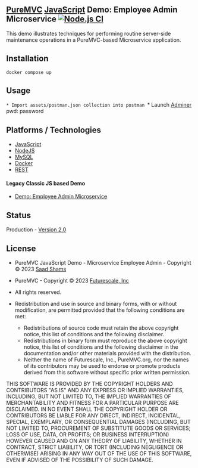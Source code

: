 ## [PureMVC](http://puremvc.github.com/) [JavaScript](https://github.com/PureMVC/puremvc-js-multicore-framework/wiki) Demo: Employee Admin Microservice [![Node.js CI](https://github.com/PureMVC/puremvc-js-demo-microservice-employeeadmin/actions/workflows/node.js.yml/badge.svg)](https://github.com/PureMVC/puremvc-js-demo-microservice-employeeadmin/actions/workflows/node.js.yml)
This demo illustrates techniques for performing routine server-side maintenance operations in a PureMVC-based Microservice application.

## Installation
```
docker compose up
```

## Usage

`* Import assets/postman.json collection into postman
`* Launch [Adminer](http://localhost:8080/?server=mysql&username=mysql&db=employeeadmin) pwd: password

## Platforms / Technologies
* [JavaScript](https://en.wikipedia.org/wiki/JavaScript)
* [NodeJS](https://en.wikipedia.org/wiki/Node.js)
* [MySQL](https://en.wikipedia.org/wiki/MySQL)
* [Docker](https://en.wikipedia.org/wiki/Docker_(software))
* [REST](https://en.wikipedia.org/wiki/Representational_state_transfer)

#### Legacy Classic JS based Demo
* [Demo: Employee Admin Microservice](https://github.com/PureMVC/puremvc-js-demo-microservice-employeeadmin/tree/2.0.0)

## Status
Production - [Version 2.0](https://github.com/PureMVC/puremvc-js-demo-microservice-employeeadmin/blob/master/VERSION)

## License
* PureMVC JavaScript Demo - Microservice Employee Admin - Copyright © 2023 [Saad Shams](https://www.linkedin.com/in/muizz)
* PureMVC - Copyright © 2023 [Futurescale, Inc](http://futurescale.com) 
* All rights reserved.

* Redistribution and use in source and binary forms, with or without modification, are permitted provided that the following conditions are met:

  * Redistributions of source code must retain the above copyright notice, this list of conditions and the following disclaimer.
  * Redistributions in binary form must reproduce the above copyright notice, this list of conditions and the following disclaimer in the documentation and/or other materials provided with the distribution.
  * Neither the name of Futurescale, Inc., PureMVC.org, nor the names of its contributors may be used to endorse or promote products derived from this software without specific prior written permission.

THIS SOFTWARE IS PROVIDED BY THE COPYRIGHT HOLDERS AND CONTRIBUTORS "AS IS" AND ANY EXPRESS OR IMPLIED WARRANTIES, INCLUDING, BUT NOT LIMITED TO, THE IMPLIED WARRANTIES OF MERCHANTABILITY AND FITNESS FOR A PARTICULAR PURPOSE ARE DISCLAIMED. IN NO EVENT SHALL THE COPYRIGHT HOLDER OR CONTRIBUTORS BE LIABLE FOR ANY DIRECT, INDIRECT, INCIDENTAL, SPECIAL, EXEMPLARY, OR CONSEQUENTIAL DAMAGES (INCLUDING, BUT NOT LIMITED TO, PROCUREMENT OF SUBSTITUTE GOODS OR SERVICES; LOSS OF USE, DATA, OR PROFITS; OR BUSINESS INTERRUPTION) HOWEVER CAUSED AND ON ANY THEORY OF LIABILITY, WHETHER IN CONTRACT, STRICT LIABILITY, OR TORT (INCLUDING NEGLIGENCE OR OTHERWISE) ARISING IN ANY WAY OUT OF THE USE OF THIS SOFTWARE, EVEN IF ADVISED OF THE POSSIBILITY OF SUCH DAMAGE.
